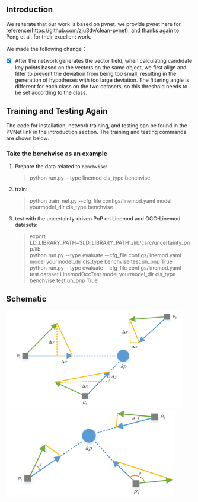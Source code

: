 
## Introduction
We reiterate that our work is based on pvnet. we provide pvnet here for reference(https://github.com/zju3dv/clean-pvnet), and thanks again to Peng et al. for their excellent work.

We made the following change：  
- [x]  After the network generates the vector field, when calculating candidate key points based on the vectors on the same object, we first align and filter to prevent the deviation from being too small, resulting in the generation of hypotheses with too large deviation. The filtering angle is different for each class on the two datasets, so this threshold needs to be set according to the class.


## Training and Testing Again
The code for installation, network training, and testing can be found in the PVNet link in the introduction section. The training and testing commands are shown below:<br>

### Take the benchvise as an example
1. Prepare the data related to `benchvise`:<br>
    
    >python run.py --type linemod cls_type benchvise
    
2. train:<br>

    >python train_net.py --cfg_file configs/linemod.yaml model yourmodel_dir cls_type benchvise
    
      
3. test with the uncertainty-driven PnP on Linemod and OCC-Linemod datasets:<br>

    >export LD_LIBRARY_PATH=$LD_LIBRARY_PATH:./lib/csrc/uncertainty_pnp/lib<br>
    python run.py --type evaluate --cfg_file configs/linemod.yaml model yourmodel_dir cls_type benchvise test.un_pnp True<br>
    python run.py --type evaluate --cfg_file configs/linemod.yaml test.dataset LinemodOccTest model yourmodel_dir cls_type benchvise test.un_pnp True
    
   
## Schematic
![PVNet](https://github.com/YC0315/better_pvn/blob/f68a678f910756b554502a29853bd0ea20306c0b/views/PVNet.png)![PVNet_imp](https://github.com/YC0315/better_pvn/blob/f68a678f910756b554502a29853bd0ea20306c0b/views/PVNet_imp.png) 



